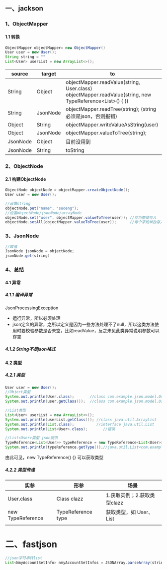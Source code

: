 ## 一、jackson

### 1、ObjectMapper

#### 1.1 转换

```java
ObjectMapper objectMapper= new ObjectMapper()
User user = new User();
String string = ""
List<User> userList = new ArrayList<>();
```

| source   | target   | to                                                           |
| -------- | -------- | ------------------------------------------------------------ |
| String   | Object   | objectMapper.readValue(string, User.class) <br />objectMapper.readValue(string, new TypeReference<List<User>>() { }) |
| String   | JsonNode | objectMapper.readTree(string);  (string必须是json，否则报错) |
| Object   | String   | objectMapper.writeValueAsString(user)                        |
| Object   | JsonNode | objectMapper.valueToTree(string);                            |
| JsonNode | Object   | 目前没用到                                                   |
| JsonNode | String   | toString                                                     |



### 2、ObjectNode

#### 2.1 构建ObjectNode

```java
ObjectNode objectNode = objectMapper.createObjectNode();
User user = new User();

//设置string
objectNode.put("name", "suoeng");
//设置objectNode/jsonNode/arrayNode
objectNode.set("user", objectMapper.valueToTree(user)); //作为整体存入
objectNode.setAll(objectMapper.valueToTree(user));      //每个字段单独存入
```



### 3、JsonNode

```java
//取值
JsonNode jsonNode = objectNode;
jsonNode.get(string)
```



### 4、总结

#### 4.1 异常

##### 4.1.1 编译异常

JsonProcessingException

- 运行异常，所以必须处理
- json定义的异常，之所以定义是因为一些方法处理不了null，所以这类方法使用时要校验参数是否未空，比如readValue，反之未见此类异常说明参数可以穿空

##### 4.1.2 String不是json格式

#### 4.2 类型

##### 4.2.1 类型

```java
User user = new User();
//Object类型
System.out.println(User.class);       //class com.example.json.model.User
System.out.println(user.getClass());  //class com.example.json.model.User

//List类型
List<User> userList = new ArrayList<>();
System.out.println(userList.getClass()); //class java.util.ArrayList
System.out.println(List.class);          //interface java.util.List
System.out.println(List<User>.class);       //错误

//List<User>类型 json提供
TypeReference<List<User>> typeReference = new TypeReference<List<User>>() {};
System.out.println(typeReference.getType());//java.util.List<com.example.json.model.User>
```

由此可见，new TypeReference<T>() {} 可以获取类型

##### 4.2.2 类型传递

| 实参                    | 形参                  | 场景                          |
| ----------------------- | --------------------- | ----------------------------- |
| User.class              | Class<T> clazz        | 1.获取实例；2.获取类型clazz   |
| new TypeReference<User> | TypeReference<T> type | 获取类型，如 User、List<User> |
|                         |                       |                               |





# 二、fastjson

```java
//json字符串转list
List<NmyAccountSetInfo> nmyAccountSetInfos = JSONArray.parseArray(string, NmyAccountSetInfo.class)
```













